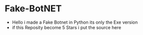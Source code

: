 # Fake-BotNET
- Hello i made a Fake Botnet in Python its only the Exe version
- if this Reposity become 5 Stars i put the source here
